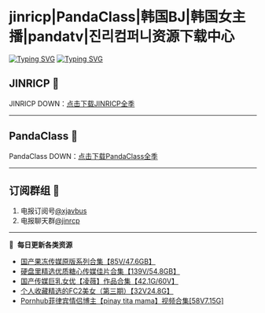 # jinricp|PandaClass|韩国BJ|韩国女主播|pandatv|진리컴퍼니资源下载中心   
[![Typing SVG](https://readme-typing-svg.herokuapp.com?font=Fira+Code&pause=1000&center=true&vCenter=true&random=true&width=435&lines=所有链接都需要翻墙访问)](https://jinri-cp.neocities.org/free.html)
[![Typing SVG](https://readme-typing-svg.herokuapp.com?font=Fira+Code&pause=1000&center=true&vCenter=true&random=true&width=435&lines=点击进入福利资源下载中心)](https://pandaclass.neocities.org/)
## JINRICP 👋   
JINRICP DOWN：[点击下载JINRICP全季](https://mypikpak.com/s/VODz7HXQoqcX0UrvaXfDtFoPo1)
****
## PandaClass 💯   
PandaClass DOWN：[点击下载PandaClass全季](https://mypikpak.com/s/VOKOTZkoEnkyvCnELVSquM97o1)   
****
## 订阅群组 🔞
1. 电报订阅号[@xjavbus](https://t.me/xjavbus)
2. 电报聊天群[@jinrcp](https://t.me/jinrcp)
**** 
📕 &nbsp;**每日更新各类资源**
<!-- BLOG-POST-LIST:START -->
- [国产果冻传媒原版系列合集【85V/47.6GB】](https://fuli.rulel.com/500.html)
- [硬盘里精选优质糖心传媒佳片合集【139V/54.8GB】](https://fuli.rulel.com/499.html)
- [国产传媒巨乳女优【凌薇】作品合集【42.1G/60V】](https://fuli.rulel.com/498.html)
- [个人收藏精选的FC2美女（第三期）【32V24.8G】](https://fuli.rulel.com/497.html)
- [Pornhub菲律宾情侣博主【pinay tita mama】视频合集[58V7.15G]](https://fuli.rulel.com/495.html)
<!-- BLOG-POST-LIST:END -->
